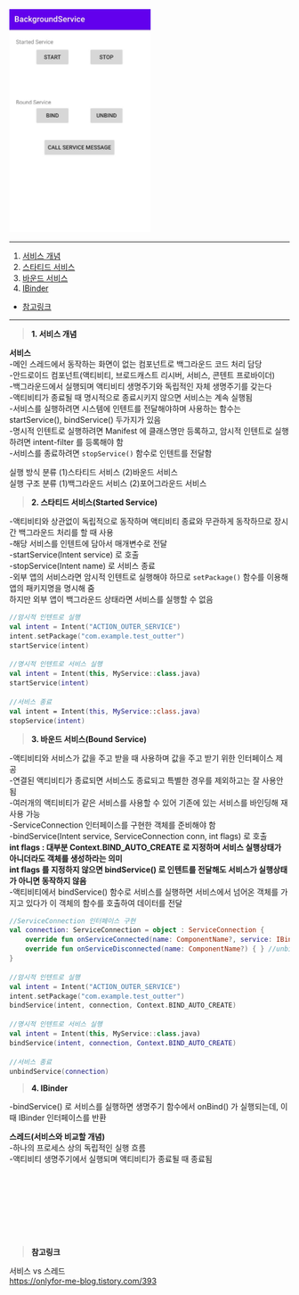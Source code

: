 <img src="https://github.com/HYUNJUNEPARK/ImageRepository/blob/master/androidProgramming/backgroundService.jpg" height="400"/>

---
1. <a href = "#content1">서비스 개념</a></br>
2. <a href = "#content2">스타티드 서비스</a></br>
3. <a href = "#content3">바운드 서비스</a></br>
4. <a href = "#content3">IBinder</a></br>
* <a href = "#ref">참고링크</a>

---
><a id = "content1">**1. 서비스 개념**</a></br>

**서비스**</br>
-메인 스레드에서 동작하는 화면이 없는 컴포넌트로 백그라운드 코드 처리 담당</br>
-안드로이드 컴포넌트(액티비티, 브로드캐스트 리시버, 서비스, 콘텐트 프로바이더)</br>
-백그라운드에서 실행되며 액티비티 생명주기와 독립적인 자체 생명주기를 갖는다</br>
-액티비티가 종료될 때 명시적으로 종료시키지 않으면 서비스는 계속 실행됨</br>
-서비스를 실행하려면 시스템에 인텐트를 전달해야하며 사용하는 함수는 startService(), bindService() 두가지가 있음</br>
-명시적 인텐트로 실행하려면 Manifest 에 클래스명만 등록하고, 암시적 인텐트로 실행하려면 intent-filter 를 등록해야 함</br>
-서비스를 종료하려면 `stopService()` 함수로 인텐트를 전달함

실행 방식 분류 (1)스타티드 서비스 (2)바운드 서비스</br>
실행 구조 분류 (1)백그라운드 서비스 (2)포어그라운드 서비스</br>


><a id = "content2">**2. 스타티드 서비스(Started Service)**</a></br>

-액티비티와 상관없이 독립적으로 동작하며 액티비티 종료와 무관하게 동작하므로 장시간 백그라운드 처리를 할 때 사용</br>
-해당 서비스를 인텐트에 담아서 매개변수로 전달</br>
-startService(Intent service) 로 호출</br>
-stopService(Intent name) 로 서비스 종료</br>
-외부 앱의 서비스라면 암시적 인텐트로 실행해야 하므로  `setPackage()` 함수를 이용해 앱의 패키지명을 명시해 줌</br>
하지만 외부 앱이 백그라운드 상태라면 서비스를 실행할 수 없음</br>

```kotlin
//암시적 인텐트로 실행
val intent = Intent("ACTION_OUTER_SERVICE")
intent.setPackage("com.example.test_outter")
startService(intent)

//명시적 인텐트로 서비스 실행
val intent = Intent(this, MyService::class.java)
startService(intent)

//서비스 종료
val intent = Intent(this, MyService::class.java)
stopService(intent)
```

><a id = "content3">**3. 바운드 서비스(Bound Service)**</a></br>

-액티비티와 서비스가 값을 주고 받을 때 사용하며 값을 주고 받기 위한 인터페이스 제공</br>
-연결된 액티비티가 종료되면 서비스도 종료되고 특별한 경우를 제외하고는 잘 사용안됨</br>
-여러개의 액티비티가 같은 서비스를 사용할 수 있어 기존에 있는 서비스를 바인딩해 재사용 가능</br>
-ServiceConnection 인터페이스를 구현한 객체를 준비해야 함</br>
-bindService(Intent service, ServiceConnection conn, int flags) 로 호출</br>
**int flags : 대부분 Context.BIND_AUTO_CREATE 로 지정하며 서비스 실행상태가 아니더라도 객체를 생성하라는 의미**</br>
**int flags 를 지정하지 않으면 bindService() 로 인텐트를 전달해도 서비스가 실행상태가 아니면 동작하지 않음**</br>
-액티비티에서 bindService() 함수로 서비스를 실행하면 서비스에서 넘어온 객체를 가지고 있다가 이 객체의 함수를 호출하여 데이터를 전달</br>


```kotlin
//ServiceConnection 인터페이스 구현
val connection: ServiceConnection = object : ServiceConnection {
    override fun onServiceConnected(name: ComponentName?, service: IBinder?) { } //bindService() 로 서비스를 구동할 때 자동 호출
    override fun onServiceDisconnected(name: ComponentName?) { } //unbindService() 로 서비스를 종료할 때 자동 호출
}

//암시적 인텐트로 실행
val intent = Intent("ACTION_OUTER_SERVICE")
intent.setPackage("com.example.test_outter")
bindService(intent, connection, Context.BIND_AUTO_CREATE)

//명시적 인텐트로 서비스 실행
val intent = Intent(this, MyService::class.java)
bindService(intent, connection, Context.BIND_AUTO_CREATE)

//서비스 종료
unbindService(connection)
```

><a id = "content4">**4. IBinder**</a></br>

-bindService() 로 서비스를 실행하면 생명주기 함수에서 onBind() 가 실행되는데, 이때 IBinder 인터페이스를 반환


**스레드(서비스와 비교할 개념)**</br>
-하나의 프로세스 상의 독립적인 실행 흐름</br>
-액티비티 생명주기에서 실행되며 액티비티가 종료될 때 종료됨</br>


<br></br>
<br></br>
---

><a id = "ref">**참고링크**</a></br>

서비스 vs 스레드</br>
https://onlyfor-me-blog.tistory.com/393</br>
